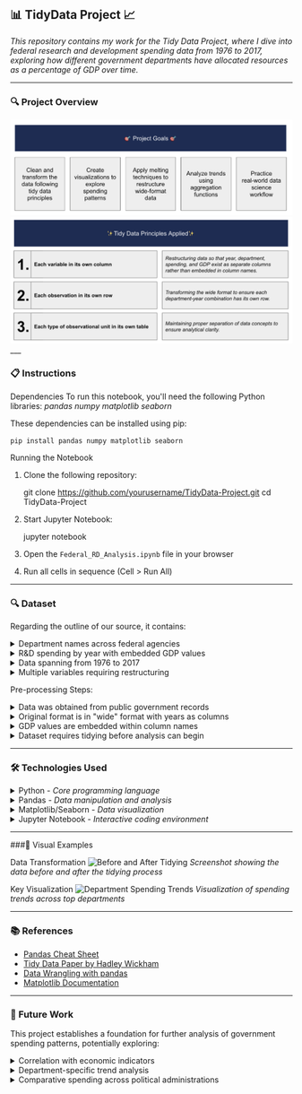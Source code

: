 ## 📊 TidyData Project 📈

<em>This repository contains my work for the Tidy Data Project, where I dive into federal research and development spending data from 1976 to 2017, exploring how different government departments have allocated resources as a percentage of GDP over time.</em>

___

### 🔍 Project Overview

  <img src="https://github.com/marceloguzmanaguirre/GUZMANAGUIRRE-Data-Science-Portfolio/blob/a246505b737d915e84ff29a49ec6351a7334cd96/TidyData-Project/Screenshot%202025-03-17%20at%2023.50.14.png"/>

  <img src="https://github.com/marceloguzmanaguirre/GUZMANAGUIRRE-Data-Science-Portfolio/blob/34ca62bcc627964dadc92ec572c02e11397ce4b4/TidyData-Project/Screenshot%202025-03-18%20at%2000.08.26.png"/>
___

### 📋 Instructions

Dependencies
To run this notebook, you'll need the following Python libraries:
<em>pandas</em>
<em>numpy</em>
<em>matplotlib</em>
<em>seaborn</em>

These dependencies can be installed using pip:

    pip install pandas numpy matplotlib seaborn

Running the Notebook
1. Clone the following repository:

    git clone https://github.com/yourusername/TidyData-Project.git
    cd TidyData-Project

2. Start Jupyter Notebook:

    jupyter notebook

3. Open the `Federal_RD_Analysis.ipynb` file in your browser

4. Run all cells in sequence (Cell > Run All)

___

### 🔍 Dataset

Regarding the outline of our source, it contains:
<details><summary>Department names across federal agencies</summary></details>
<details><summary>R&D spending by year with embedded GDP values</summary></details>
<details><summary>Data spanning from 1976 to 2017</summary></details>
<details><summary>Multiple variables requiring restructuring</summary></details>

Pre-processing Steps:
<details><summary>Data was obtained from public government records</summary></details>
<details><summary>Original format is in "wide" format with years as columns</summary></details>
<details><summary>GDP values are embedded within column names</summary></details>
<details><summary>Dataset requires tidying before analysis can begin</summary></details>

___

### 🛠️ Technologies Used

<details><summary>Python - <em>Core programming language</em></summary></details>
<details><summary>Pandas - <em>Data manipulation and analysis</em></summary></details>
<details><summary>Matplotlib/Seaborn - <em>Data visualization</em></summary></details>
<details><summary>Jupyter Notebook - <em>Interactive coding environment</em></summary></details>

___

###📸 Visual Examples

Data Transformation
![Before and After Tidying](https://placeholder-for-your-image.png)
*Screenshot showing the data before and after the tidying process*

Key Visualization
![Department Spending Trends](https://placeholder-for-your-visualization.png)
*Visualization of spending trends across top departments*

___

### 📚 References

- [Pandas Cheat Sheet](https://pandas.pydata.org/Pandas_Cheat_Sheet.pdf)
- [Tidy Data Paper by Hadley Wickham](https://www.jstatsoft.org/article/view/v059i10)
- [Data Wrangling with pandas](https://pandas.pydata.org/docs/user_guide/reshaping.html)
- [Matplotlib Documentation](https://matplotlib.org/stable/users/index.html)

___

### 🔮 Future Work

This project establishes a foundation for further analysis of government spending patterns, potentially exploring:
<details><summary>Correlation with economic indicators</summary></details>
<details><summary>Department-specific trend analysis</summary></details>
<details><summary>Comparative spending across political administrations</summary></details>
